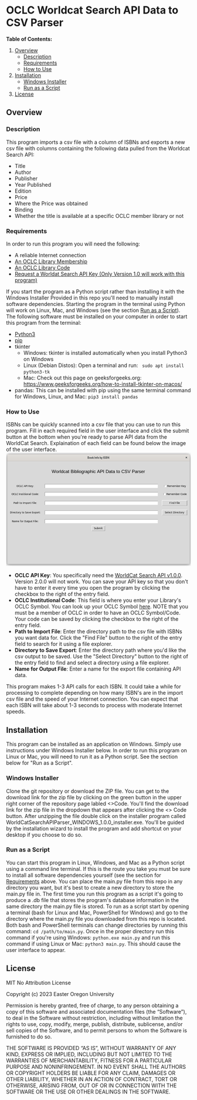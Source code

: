 # OCLC Worldcat Search API Data to CSV Parser

**Table of Contents:**

1. [Overview](#overview)
	- [Description](#description)
	- [Requirements](#requirements)
	- [How to Use](#how-to-use)
1. [Installation](#installation)
	 - [Windows Installer](#windows-installer)
	 - [Run as a Script](#run-as-a-script)
1. [License](#licence)

## **Overview**

### Description
This program imports a csv file with a column of ISBNs and exports a new csv file with columns containing the following data pulled from the Worldcat Search API:
- Title
- Author
- Publisher
- Year Published
- Edition
- Price
- Where the Price was obtained
- Binding
- Whether the title is available at a specific OCLC member library or not 


### Requirements
In order to run this program you will need the following:
- A reliable Internet connection
- [An OCLC Library Membership](https://www.oclc.org/en/membership/member-resources.html)
- [An OCLC Library Code](https://www.oclc.org/en/contacts/libraries.html)
- [Request a Worldat Search API Key (Only Version 1.0 will work with this program)](https://www.oclc.org/developer/api/oclc-apis/worldcat-search-api.en.html)

If you start the program as a Python script rather than installing it with the Windows Installer Provided in this repo you'll need to manually install software dependencies.  Starting the program in the terminal using Python will work on Linux, Mac, and Windows (see the section [Run as a Script](#run-as-a-script)).  The following software must be installed on your computer in order to start this program from the terminal:
- [Python3](https://www.python.org/downloads/)
- [pip](https://www.geeksforgeeks.org/download-and-install-pip-latest-version/)
- tkinter
	- Windows: tkinter is installed automatically when you install Python3 on Windows
	- Linux (Debian Distos): Open a terminal and run: ``` sudo apt install python3-tk```
	- Mac: Check out this page on geeksforgeeks.org: https://www.geeksforgeeks.org/how-to-install-tkinter-on-macos/
- pandas: This can be installed with pip using the same terminal command for Windows, Linux, and Mac: ```pip3 install pandas```
	

### How to Use
ISBNs can be quickly scanned into a csv file that you can use to run this program.  Fill in each required field in the user interface and click the submit button at the bottom when you're ready to parse API data from the WorldCat Search.  Explaination of each field can be found below the image of the user interface.
![Image of User Interface](./gui.png)
- **OCLC API Key**: You specifically need the [WorldCat Search API v1.0.0](https://www.oclc.org/developer/api/oclc-apis/worldcat-search-api.en.html).  Version 2.0.0 will not work.  You can save your API key so that you don't have to enter it every time you open the program by clicking the checkbox to the right of the entry field.  
- **OCLC Institutional Code**: This field is where you enter your Library's OCLC Symbol.  You can look up your OCLC Symbol [here](https://www.oclc.org/en/contacts/libraries.html).  NOTE that you must be a member of OCLC in order to have an OCLC Symbol/Code.  Your code can be saved by clicking the checkbox to the right of the entry field.
- **Path to Import File**: Enter the directory path to the csv file with ISBNs you want data for. Click the "Find File" button to the right of the entry field to search for it using a file explorer.
- **Directory to Save Export**: Enter the directory path where you'd like the csv output to be saved.  Use the "Select Directory" button to the right of the entry field to find and select a directory using a file explorer.
- **Name for Output File**: Enter a name for the export file containing API data.  

This program makes 1-3 API calls for each ISBN.  It could take a while for processing to complete depending on how many ISBN's are in the import csv file and the speed of your Internet connection.  You can expect that each ISBN will take about 1-3 seconds to process with moderate Internet speeds.  

## **Installation**
This program can be installed as an application on Windows.  Simply use instructions under Windows Installer below.  In order to run this program on Linux or Mac, you will need to run it as a Python script.  See the section below for "Run as a Script".

### Windows Installer
Clone the git repository or download the ZIP file.  You can get to the download link for the zip file by clicking on the green button in the upper right corner of the repository page labled <>Code.  You'll find the download link for the zip file in the dropdown that appears after clicking the <> Code button. After unzipping the file double click on the installer program called WorldCatSearchAPIParser_WINDOWS_1.0.0_installer.exe.  You'll be guided by the installation wizard to install the program and add shortcut on your desktop if you choose to do so.

### Run as a Script
You can start this program in Linux, Windows, and Mac as a Python script using a command line terminal.  If this is the route you take you must be sure to install all software dependencies yourself (see the section for [Requirements](#requirements) above.  You can place the main.py file from this repo in any directory you want, but it's best to create a new directory to store the main.py file in.  The first time you run this program as a script it's going to produce a .db file that stores the program's database information in the same directory the main.py file is stored.  To run as a script start by opening a terminal (bash for Linux and Mac, PowerShell for Windows) and go to the directory where the main.py file you downloaded from this repo is located.  Both bash and PowerShell terminals can change directories by running this command: ```cd /path/to/main.py```.  Once in the proper directory run this command if you're using Windows: ```python.exe main.py``` and run this command if using Linux or Mac: ```python3 main.py```.  This should cause the user interface to appear.


## **License**
MIT No Attribution License

Copyright (c) 2023 Easter Oregon University

Permission is hereby granted, free of charge, to any person obtaining a copy of this software and associated documentation files (the “Software”), to deal in the Software without restriction, including without limitation the rights to use, copy, modify, merge, publish, distribute, sublicense, and/or sell copies of the Software, and to permit persons to whom the Software is furnished to do so.

THE SOFTWARE IS PROVIDED “AS IS”, WITHOUT WARRANTY OF ANY KIND, EXPRESS OR IMPLIED, INCLUDING BUT NOT LIMITED TO THE WARRANTIES OF MERCHANTABILITY, FITNESS FOR A PARTICULAR PURPOSE AND NONINFRINGEMENT. IN NO EVENT SHALL THE AUTHORS OR COPYRIGHT HOLDERS BE LIABLE FOR ANY CLAIM, DAMAGES OR OTHER LIABILITY, WHETHER IN AN ACTION OF CONTRACT, TORT OR OTHERWISE, ARISING FROM, OUT OF OR IN CONNECTION WITH THE SOFTWARE OR THE USE OR OTHER DEALINGS IN THE SOFTWARE.
